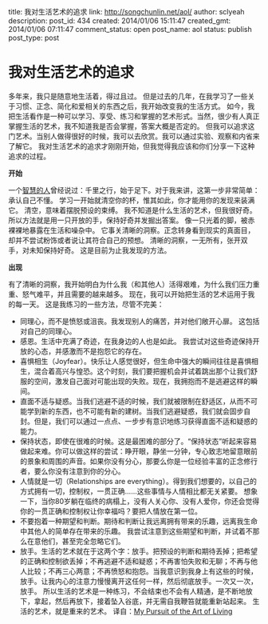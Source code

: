 title: 我对生活艺术的追求
link: http://songchunlin.net/aol/
author: sclyeah
description: 
post_id: 434
created: 2014/01/06 15:11:47
created_gmt: 2014/01/06 07:11:47
comment_status: open
post_name: aol
status: publish
post_type: post

# 我对生活艺术的追求

多年来，我只是随意地生活着，得过且过。 但是过去的几年，在我学习了一些关于习惯、正念、简化和爱相关的东西之后，我开始改变我的生活方式。 如今，我把生活看作是一种可以学习、享受、练习和掌握的艺术形式。当然，很少有人真正掌握生活的艺术，我不知道我是否会掌握，答案大概是否定的。 但我可以追求这门艺术。当别人做得很好的时候，我可以去欣赏。我可以通过实验、观察和内省来了解它。 我对生活艺术的追求才刚刚开始，但我觉得我应该和你们分享一下这种追求的过程。 

**开始**

一个[智慧的人](https://zh.wikipedia.org/wiki/%E8%80%81%E5%AD%90)曾经说过：千里之行，始于足下。对于我来讲，这第一步非常简单： 承认自己不懂。 学习一开始就清​​空你的杯，惟其如此，你才能用你的发现来装满它。 清空，意味着摆脱预设的束缚。 我不知道是什么生活的艺术，但我很好奇。 所以方法就是用一只开放的手，保持好奇并发掘出答案。 像一只光着的脚，被赤裸裸地暴露在生活和噪杂中。 它事关清晰的洞察。正念转身看到现实的真面目，却并不尝试粉饰或者说让其符合自己的预想。 清晰的洞察，一无所有，张开双手，对未知保持好奇。 这是目前为止我发现的方法。 

**出现**

有了清晰的洞察，我开始明白为什么我（和其他人）活得艰难，为什么我们压力重重、怒气难平，并且需要的越来越多。 现在，我可以开始把生活的艺术运用于我的每一天。 这是我练习的一些方法，尽管不完美： 

  * 同理心，而不是愤怒或沮丧。我发现别人的痛苦，并对他们敞开心扉。 这包括对自己的同理心。
  * 感恩。生活中充满了奇迹，在我身边的人也是如此。 我尝试对这些奇迹保持开放的心态，并感激而不是抱怨它的存在。
  * 喜惧相生（Joyfear）。快乐让人感觉很好，但生命中强大的瞬间往往是喜惧相生，混合着高兴与惶恐。这个时刻，我们要把握机会并试着跳出那个让我们舒服的空间，激发自己面对可能出现的失败。现在，我拥抱而不是逃避这样的瞬间。
  * 直面不适与疑惑。当我们逃避不适的时候，我们就被限制在舒适区，从而不可能学到新的东西，也不可能有新的建树。当我们逃避疑惑，我们就会固步自封。但是，我们可以通过一点点、一步步有意识地练习获得直面不适和疑惑的能力。
  * 保持状态，即使在很难的时候。这是最困难的部分了。“保持状态”听起来容易做起来难。你可以做这样的尝试：睁开眼，静坐一分钟，专心致志地留意眼前的景象和周围的声音。如果你没有分心，那要么你是一位经验丰富的正念修行者，要么你没有注意到你的分心。
  * 人情就是一切（Relationships are everything）。得到我们想要的，以自己的方式拥有一切，控制权，一贯正确......这些事情与人情相比都无关紧要。 想象一下，当你80岁躺在临终的病榻上，没有人关心你、没有人爱你，你还会觉得你的一贯正确和控制权让你幸福吗？要把人情放在第一位。
  * 不要抱着一种期望和判断。期待和判断让我远离拥有带来的乐趣，远离我生命中其他人的简单存在带来的乐趣。 我尝试注意到这些期望和判断，并试着不那么在意他们，甚至完全忽略它们。
  * 放手。生活的艺术就在于这两个字：放手。把预设的判断和期待丢掉；把希望的正确和控制欲丢掉；不再逃避不适和疑惑；不再害怕失败和无聊；不再与他人比较；不再三心两意；不再愤怒和抱怨。当我意识到我身上有这些的时候，放手。让我内心的注意力慢慢离开这任何一样，然后彻底放手。一次又一次，放手。
所以生活的艺术是一种练习，不会结束也不会有人精通，是不断地放下，拿起，然后再放下，接着坠入谷底，并无需自我鞭笞就能重新站起来。 生活的艺术，就是重来的艺术。 译自：[My Pursuit of the Art of Living](http://zenhabits.net/aol/)